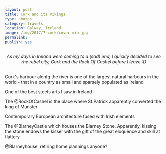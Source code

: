 ```yaml
---
layout: post
title: Cork and its Vikings
type: photos
category: travels
location: Galway, Ireland
image: /img/2017/7-cork/cover-min.jpg 
permalink: 
publish: yes
---
```

<!-- http://compressjpeg.com -->
<!-- http://compressimage.toolur.com/ 1024, 400-->
<center><i>
As my days in Ireland were coming to a (sad) end, I quickly decided to see rhe rebel city, Cork and the Rock Of Cashel before I leave :D
</i></center>
<br>
<p class="center"><img src="{{site.baseurl}}/img/2017/7-cork/cover.jpg" alt="">Cork's harbour alonfg the river is one of the largest natural harbours in the world - that in a country as small and sparsely populated as Ireland</p>

<p class="center"><img src="{{site.baseurl}}/img/2017/7-cork/1.jpg" alt="">One of the best steets arts I saw in Ireland</p>

<p class="center"><img src="{{site.baseurl}}/img/2017/7-cork/2.jpg" alt="">The @RockOfCashel is the place where St.Patrick apparently converted the king of Munster </p>

<p class="center"><img src="{{site.baseurl}}/img/2017/7-cork/3.jpg" alt="">Contemporary European architecture fused with Irish elements</p>

<p class="center"><img src="{{site.baseurl}}/img/2017/7-cork/4.jpg" alt="">The @BlarneyCastle which houses the Blarney Stone. Apparently, kissing the stone endows the kisser with the gift of the great eloquence and skill at flattery</p>

<p class="center"><img src="{{site.baseurl}}/img/2017/7-cork/5.jpg" alt="">@Blarneyhouse, retiring home plannings anyone?</p>